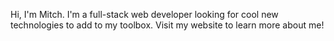 Hi, I'm Mitch. I'm a full-stack web developer looking for cool new technologies to add to my toolbox. Visit my website to learn more about me!